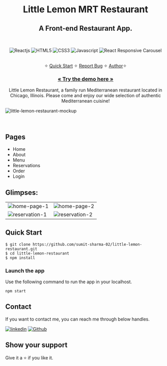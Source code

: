 <h1 align="center">Little Lemon MRT Restaurant</h1>

<h2 align="center">A Front-end Restaurant App.</h2>

<br />
<p align="center">
    <img src="https://img.shields.io/badge/React-20232A?style=for-the-badge&logo=react&logoColor=61DAFB" alt="Reactjs" />
    <img src="https://img.shields.io/badge/HTML5-E34F26?style=for-the-badge&logo=html5&logoColor=white" alt="HTML5" />
    <img src="https://img.shields.io/badge/CSS3-1572B6?style=for-the-badge&logo=css3&logoColor=white" alt="CSS3" />
    <img src="https://img.shields.io/badge/JavaScript-323330?style=for-the-badge&logo=javascript&logoColor=F7DF1E" alt="Javascript" />
    <img src="https://img.shields.io/badge/React Responsive Carousel-FFFFFF?style=for-the-badge&logo=react-responsive-carousel&logoColor=000000" alt="React Responsive Carousel" />
</p>

<p align="center"> 
    <br />&#10023;
    <a href="#Quick-Start">Quick Start</a>   &#10023;    
    <a href="https://github.com/sumit-sharma-02/little-lemon-restaurant/issues">Report Bug</a>   &#10023;
    <a href="#Contact">Author</a>&#10023;
  </p>
  
  <h3 align="center"><a href="https://vercel.com/mrtsevens-projects/capstone-little-lemon-mrt/"><strong>« Try the demo here »</strong></a></h3>

  <p align="center"> 
    Little Lemon Restaurant, a family run Mediterranean restaurant located in Chicago, Illinois. Please come and enjoy our wide selection of authentic Mediterranean cuisine!
  </p>
  
  ![little-lemon-restaurant-mockup](https://user-images.githubusercontent.com/52236473/221524124-f2ba25d6-4dd9-442f-9405-70f6a55da839.png)
  
<br />

## Pages

- Home
- About
- Menu
- Reservations
- Order
- Login
  <br />

## Glimpses:

<table>
  <tr>
    <td><img src="https://user-images.githubusercontent.com/52236473/221521518-95e917a5-aa55-44b9-92c3-6196b1298754.png" alt="home-page-1" /></td>
    <td><img src="https://user-images.githubusercontent.com/52236473/221521710-9db219e2-5baa-49ff-8f20-cbee0480e9a4.png" alt="home-page-2" /></td>
  </tr>
  <tr>
    <td><img src="https://user-images.githubusercontent.com/52236473/221522208-82114c4a-4993-4edf-83b9-05eb6b995407.png" alt="reservation-1" /></td>
    <td><img src="https://user-images.githubusercontent.com/52236473/221522269-f805ba25-cca3-4ff6-9e9b-724e2b9b6725.png" alt="reservation-2" /></td>
  </tr>
</table>

## Quick Start

```shell
$ git clone https://github.com/sumit-sharma-02/little-lemon-restaurant.git
$ cd little-lemon-restaurant
$ npm install
```

### Launch the app

Use the following command to run the app in your localhost.

```
npm start
```

## Contact

If you want to contact me, you can reach me through below handles.

[![linkedin](https://img.shields.io/badge/Sumit_Sharma-0077B5?style=for-the-badge&logo=linkedin&logoColor=white)](https://www.linkedin.com/in/mohammadreza-tabari-280864108/)
[![Github](https://img.shields.io/badge/Sumit_Sharma-20232A?style=for-the-badge&logo=Github&logoColor=white)](https://github.com/mrtseven/)

## Show your support

Give it a ⭐️ if you like it.
